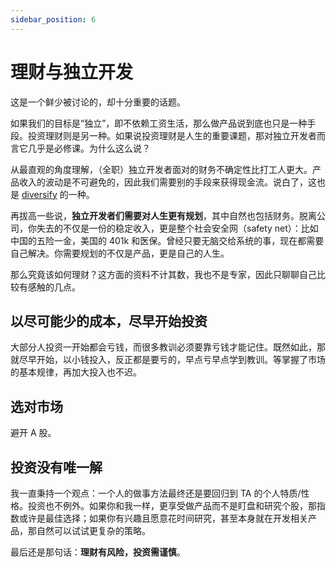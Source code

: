 ```yaml
---
sidebar_position: 6
---
```


# 理财与独立开发

这是一个鲜少被讨论的，却十分重要的话题。

如果我们的目标是“独立”，即不依赖工资生活，那么做产品说到底也只是一种手段。投资理财则是另一种。如果说投资理财是人生的重要课题，那对独立开发者而言它几乎是必修课。为什么这么说？

从最直观的角度理解，（全职）独立开发者面对的财务不确定性比打工人更大。产品收入的波动是不可避免的，因此我们需要别的手段来获得现金流。说白了，这也是 [diversify](https://zh.wikipedia.org/zh-cn/%E5%A4%9A%E8%A7%92%E5%8C%96%E6%8A%95%E8%B3%87) 的一种。

再拔高一些说，**独立开发者们需要对人生更有规划**，其中自然也包括财务。脱离公司，你失去的不仅是一份的稳定收入，更是整个社会安全网（safety net）：比如中国的五险一金，美国的 401k 和医保。曾经只要无脑交给系统的事，现在都需要自己解决。你需要规划的不仅是产品，更是自己的人生。

那么究竟该如何理财？这方面的资料不计其数，我也不是专家，因此只聊聊自己比较有感触的几点。

## 以尽可能少的成本，尽早开始投资

大部分人投资一开始都会亏钱，而很多教训必须要靠亏钱才能记住。既然如此，那就尽早开始，以小钱投入，反正都是要亏的，早点亏早点学到教训。等掌握了市场的基本规律，再加大投入也不迟。

## 选对市场

避开 A 股。

## 投资没有唯一解

我一直秉持一个观点：一个人的做事方法最终还是要回归到 TA 的个人特质/性格。投资也不例外。如果你和我一样，更享受做产品而不是盯盘和研究个股，那指数或许是最佳选择；如果你有兴趣且愿意花时间研究，甚至本身就在开发相关产品，那自然可以试试更复杂的策略。

最后还是那句话：**理财有风险，投资需谨慎**。